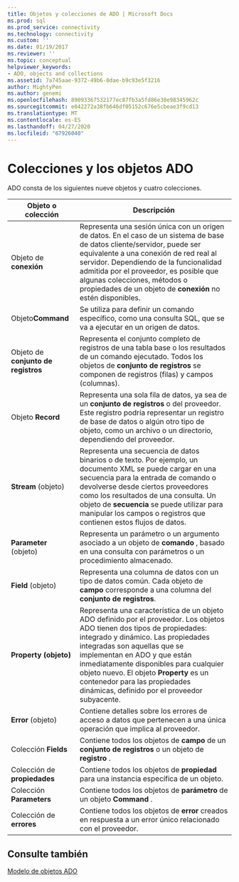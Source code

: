 ```yaml
---
title: Objetos y colecciones de ADO | Microsoft Docs
ms.prod: sql
ms.prod_service: connectivity
ms.technology: connectivity
ms.custom: ''
ms.date: 01/19/2017
ms.reviewer: ''
ms.topic: conceptual
helpviewer_keywords:
- ADO, objects and collections
ms.assetid: 7a745aae-9372-49b6-8dae-b9c93e5f3216
author: MightyPen
ms.author: genemi
ms.openlocfilehash: 89093367532177ec87fb3a5fd86e38e98345962c
ms.sourcegitcommit: e042272a38fb646df05152c676e5cbeae3f9cd13
ms.translationtype: MT
ms.contentlocale: es-ES
ms.lasthandoff: 04/27/2020
ms.locfileid: "67926040"
---
```

# <a name="ado-objects-and-collections"></a>Colecciones y los objetos ADO
ADO consta de los siguientes nueve objetos y cuatro colecciones.  
  
|Objeto o colección|Descripción|  
|--------------------------|-----------------|  
|Objeto de **conexión**|Representa una sesión única con un origen de datos. En el caso de un sistema de base de datos cliente/servidor, puede ser equivalente a una conexión de red real al servidor. Dependiendo de la funcionalidad admitida por el proveedor, es posible que algunas colecciones, métodos o propiedades de un objeto de **conexión** no estén disponibles.|  
|Objeto**Command**|Se utiliza para definir un comando específico, como una consulta SQL, que se va a ejecutar en un origen de datos.|  
|Objeto de **conjunto de registros**|Representa el conjunto completo de registros de una tabla base o los resultados de un comando ejecutado. Todos los objetos de **conjunto de registros** se componen de registros (filas) y campos (columnas).|  
|Objeto **Record**|Representa una sola fila de datos, ya sea de un **conjunto de registros** o del proveedor. Este registro podría representar un registro de base de datos o algún otro tipo de objeto, como un archivo o un directorio, dependiendo del proveedor.|  
|**Stream** (objeto)|Representa una secuencia de datos binarios o de texto. Por ejemplo, un documento XML se puede cargar en una secuencia para la entrada de comando o devolverse desde ciertos proveedores como los resultados de una consulta. Un objeto de **secuencia** se puede utilizar para manipular los campos o registros que contienen estos flujos de datos.|  
|**Parameter** (objeto)|Representa un parámetro o un argumento asociado a un objeto de **comando** , basado en una consulta con parámetros o un procedimiento almacenado.|  
|**Field** (objeto)|Representa una columna de datos con un tipo de datos común. Cada objeto de **campo** corresponde a una columna del **conjunto de registros**.|  
|**Property (objeto)**|Representa una característica de un objeto ADO definido por el proveedor. Los objetos ADO tienen dos tipos de propiedades: integrado y dinámico. Las propiedades integradas son aquellas que se implementan en ADO y que están inmediatamente disponibles para cualquier objeto nuevo. El objeto **Property** es un contenedor para las propiedades dinámicas, definido por el proveedor subyacente.|  
|**Error** (objeto)|Contiene detalles sobre los errores de acceso a datos que pertenecen a una única operación que implica al proveedor.|  
|Colección **Fields**|Contiene todos los objetos de **campo** de un **conjunto de registros** o un objeto de **registro** .|  
|Colección de **propiedades**|Contiene todos los objetos de **propiedad** para una instancia específica de un objeto.|  
|Colección **Parameters**|Contiene todos los objetos de **parámetro** de un objeto **Command** .|  
|Colección de **errores**|Contiene todos los objetos de **error** creados en respuesta a un error único relacionado con el proveedor.|  
  
## <a name="see-also"></a>Consulte también  
 [Modelo de objetos ADO](../../../ado/reference/ado-api/ado-object-model.md)
